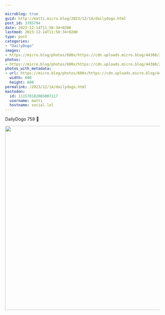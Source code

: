 ```yaml
---

microblog: true
guid: http://matti.micro.blog/2023/12/14/dailydogo.html
post_id: 3785794
date: 2023-12-14T11:58:34+0200
lastmod: 2023-12-14T11:58:34+0200
type: post
categories:
- "DailyDogo"
images:
- https://micro.blog/photos/600x/https://cdn.uploads.micro.blog/44388/2023/2f0ad0ab575c463099c40f251bffc75c.jpg
photos:
- https://micro.blog/photos/600x/https://cdn.uploads.micro.blog/44388/2023/2f0ad0ab575c463099c40f251bffc75c.jpg
photos_with_metadata:
- url: https://micro.blog/photos/600x/https://cdn.uploads.micro.blog/44388/2023/2f0ad0ab575c463099c40f251bffc75c.jpg
  width: 600
  height: 600
permalink: /2023/12/14/dailydogo.html
mastodon:
  id: 111578182065007117
  username: matti
  hostname: social.lol
---
```

DailyDogo 759 🐶

<img src="https://micro.blog/photos/600x/https://blog.martin-haehnel.de/uploads/2023/2f0ad0ab575c463099c40f251bffc75c.jpg" width="600" height="600" alt="" />
